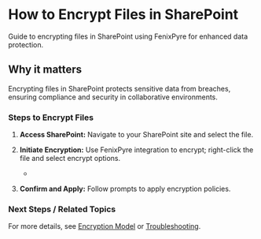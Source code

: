 # How to Encrypt Files in SharePoint

Guide to encrypting files in SharePoint using FenixPyre for enhanced data protection.


## Why it matters
Encrypting files in SharePoint protects sensitive data from breaches, ensuring compliance and security in collaborative environments.

### Steps to Encrypt Files

1. **Access SharePoint:** Navigate to your SharePoint site and select the file.

2. **Initiate Encryption:** Use FenixPyre integration to encrypt; right-click the file and select encrypt options.
   - <!-- IMG: ./media/05-user-guide/sharepoint-encrypt.png | Alt: SharePoint file context menu with encryption option -->

3. **Confirm and Apply:** Follow prompts to apply encryption policies.

### Next Steps / Related Topics
For more details, see [Encryption Model](/02-core-concepts/encryption-model.md) or [Troubleshooting](/09-troubleshooting-and-faq/index.md).
